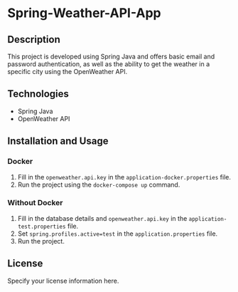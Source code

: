 # Spring-Weather-API-App

## Description
This project is developed using Spring Java and offers basic email and password authentication, as well as the ability to get the weather in a specific city using the OpenWeather API.

## Technologies
- Spring Java 
- OpenWeather API

## Installation and Usage
### Docker
1. Fill in the `openweather.api.key` in the `application-docker.properties` file.
2. Run the project using the `docker-compose up` command.

### Without Docker
1. Fill in the database details and `openweather.api.key` in the `application-test.properties` file.
2. Set `spring.profiles.active=test` in the `application.properties` file.
3. Run the project.

## License
Specify your license information here.
